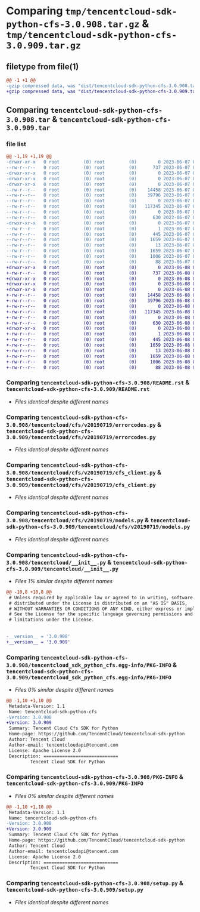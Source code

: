 # Comparing `tmp/tencentcloud-sdk-python-cfs-3.0.908.tar.gz` & `tmp/tencentcloud-sdk-python-cfs-3.0.909.tar.gz`

## filetype from file(1)

```diff
@@ -1 +1 @@
-gzip compressed data, was "dist/tencentcloud-sdk-python-cfs-3.0.908.tar", last modified: Wed Jun  7 00:19:28 2023, max compression
+gzip compressed data, was "dist/tencentcloud-sdk-python-cfs-3.0.909.tar", last modified: Thu Jun  8 00:20:14 2023, max compression
```

## Comparing `tencentcloud-sdk-python-cfs-3.0.908.tar` & `tencentcloud-sdk-python-cfs-3.0.909.tar`

### file list

```diff
@@ -1,19 +1,19 @@
-drwxr-xr-x   0 root         (0) root         (0)        0 2023-06-07 00:19:28.000000 tencentcloud-sdk-python-cfs-3.0.908/
--rw-r--r--   0 root         (0) root         (0)      737 2023-06-07 00:19:28.000000 tencentcloud-sdk-python-cfs-3.0.908/README.rst
-drwxr-xr-x   0 root         (0) root         (0)        0 2023-06-07 00:19:28.000000 tencentcloud-sdk-python-cfs-3.0.908/tencentcloud/
-drwxr-xr-x   0 root         (0) root         (0)        0 2023-06-07 00:19:28.000000 tencentcloud-sdk-python-cfs-3.0.908/tencentcloud/cfs/
-drwxr-xr-x   0 root         (0) root         (0)        0 2023-06-07 00:19:28.000000 tencentcloud-sdk-python-cfs-3.0.908/tencentcloud/cfs/v20190719/
--rw-r--r--   0 root         (0) root         (0)    14458 2023-06-07 00:19:28.000000 tencentcloud-sdk-python-cfs-3.0.908/tencentcloud/cfs/v20190719/errorcodes.py
--rw-r--r--   0 root         (0) root         (0)    39796 2023-06-07 00:19:28.000000 tencentcloud-sdk-python-cfs-3.0.908/tencentcloud/cfs/v20190719/cfs_client.py
--rw-r--r--   0 root         (0) root         (0)        0 2023-06-07 00:19:28.000000 tencentcloud-sdk-python-cfs-3.0.908/tencentcloud/cfs/v20190719/__init__.py
--rw-r--r--   0 root         (0) root         (0)   117345 2023-06-07 00:19:28.000000 tencentcloud-sdk-python-cfs-3.0.908/tencentcloud/cfs/v20190719/models.py
--rw-r--r--   0 root         (0) root         (0)        0 2023-06-07 00:19:28.000000 tencentcloud-sdk-python-cfs-3.0.908/tencentcloud/cfs/__init__.py
--rw-r--r--   0 root         (0) root         (0)      630 2023-06-07 00:19:28.000000 tencentcloud-sdk-python-cfs-3.0.908/tencentcloud/__init__.py
-drwxr-xr-x   0 root         (0) root         (0)        0 2023-06-07 00:19:28.000000 tencentcloud-sdk-python-cfs-3.0.908/tencentcloud_sdk_python_cfs.egg-info/
--rw-r--r--   0 root         (0) root         (0)        1 2023-06-07 00:19:28.000000 tencentcloud-sdk-python-cfs-3.0.908/tencentcloud_sdk_python_cfs.egg-info/dependency_links.txt
--rw-r--r--   0 root         (0) root         (0)      445 2023-06-07 00:19:28.000000 tencentcloud-sdk-python-cfs-3.0.908/tencentcloud_sdk_python_cfs.egg-info/SOURCES.txt
--rw-r--r--   0 root         (0) root         (0)     1659 2023-06-07 00:19:28.000000 tencentcloud-sdk-python-cfs-3.0.908/tencentcloud_sdk_python_cfs.egg-info/PKG-INFO
--rw-r--r--   0 root         (0) root         (0)       13 2023-06-07 00:19:28.000000 tencentcloud-sdk-python-cfs-3.0.908/tencentcloud_sdk_python_cfs.egg-info/top_level.txt
--rw-r--r--   0 root         (0) root         (0)     1659 2023-06-07 00:19:28.000000 tencentcloud-sdk-python-cfs-3.0.908/PKG-INFO
--rw-r--r--   0 root         (0) root         (0)     1006 2023-06-07 00:19:28.000000 tencentcloud-sdk-python-cfs-3.0.908/setup.py
--rw-r--r--   0 root         (0) root         (0)       88 2023-06-07 00:19:28.000000 tencentcloud-sdk-python-cfs-3.0.908/setup.cfg
+drwxr-xr-x   0 root         (0) root         (0)        0 2023-06-08 00:20:14.000000 tencentcloud-sdk-python-cfs-3.0.909/
+-rw-r--r--   0 root         (0) root         (0)      737 2023-06-08 00:20:14.000000 tencentcloud-sdk-python-cfs-3.0.909/README.rst
+drwxr-xr-x   0 root         (0) root         (0)        0 2023-06-08 00:20:14.000000 tencentcloud-sdk-python-cfs-3.0.909/tencentcloud/
+drwxr-xr-x   0 root         (0) root         (0)        0 2023-06-08 00:20:14.000000 tencentcloud-sdk-python-cfs-3.0.909/tencentcloud/cfs/
+drwxr-xr-x   0 root         (0) root         (0)        0 2023-06-08 00:20:14.000000 tencentcloud-sdk-python-cfs-3.0.909/tencentcloud/cfs/v20190719/
+-rw-r--r--   0 root         (0) root         (0)    14458 2023-06-08 00:20:14.000000 tencentcloud-sdk-python-cfs-3.0.909/tencentcloud/cfs/v20190719/errorcodes.py
+-rw-r--r--   0 root         (0) root         (0)    39796 2023-06-08 00:20:14.000000 tencentcloud-sdk-python-cfs-3.0.909/tencentcloud/cfs/v20190719/cfs_client.py
+-rw-r--r--   0 root         (0) root         (0)        0 2023-06-08 00:20:14.000000 tencentcloud-sdk-python-cfs-3.0.909/tencentcloud/cfs/v20190719/__init__.py
+-rw-r--r--   0 root         (0) root         (0)   117345 2023-06-08 00:20:14.000000 tencentcloud-sdk-python-cfs-3.0.909/tencentcloud/cfs/v20190719/models.py
+-rw-r--r--   0 root         (0) root         (0)        0 2023-06-08 00:20:14.000000 tencentcloud-sdk-python-cfs-3.0.909/tencentcloud/cfs/__init__.py
+-rw-r--r--   0 root         (0) root         (0)      630 2023-06-08 00:20:14.000000 tencentcloud-sdk-python-cfs-3.0.909/tencentcloud/__init__.py
+drwxr-xr-x   0 root         (0) root         (0)        0 2023-06-08 00:20:14.000000 tencentcloud-sdk-python-cfs-3.0.909/tencentcloud_sdk_python_cfs.egg-info/
+-rw-r--r--   0 root         (0) root         (0)        1 2023-06-08 00:20:14.000000 tencentcloud-sdk-python-cfs-3.0.909/tencentcloud_sdk_python_cfs.egg-info/dependency_links.txt
+-rw-r--r--   0 root         (0) root         (0)      445 2023-06-08 00:20:14.000000 tencentcloud-sdk-python-cfs-3.0.909/tencentcloud_sdk_python_cfs.egg-info/SOURCES.txt
+-rw-r--r--   0 root         (0) root         (0)     1659 2023-06-08 00:20:14.000000 tencentcloud-sdk-python-cfs-3.0.909/tencentcloud_sdk_python_cfs.egg-info/PKG-INFO
+-rw-r--r--   0 root         (0) root         (0)       13 2023-06-08 00:20:14.000000 tencentcloud-sdk-python-cfs-3.0.909/tencentcloud_sdk_python_cfs.egg-info/top_level.txt
+-rw-r--r--   0 root         (0) root         (0)     1659 2023-06-08 00:20:14.000000 tencentcloud-sdk-python-cfs-3.0.909/PKG-INFO
+-rw-r--r--   0 root         (0) root         (0)     1006 2023-06-08 00:20:14.000000 tencentcloud-sdk-python-cfs-3.0.909/setup.py
+-rw-r--r--   0 root         (0) root         (0)       88 2023-06-08 00:20:14.000000 tencentcloud-sdk-python-cfs-3.0.909/setup.cfg
```

### Comparing `tencentcloud-sdk-python-cfs-3.0.908/README.rst` & `tencentcloud-sdk-python-cfs-3.0.909/README.rst`

 * *Files identical despite different names*

### Comparing `tencentcloud-sdk-python-cfs-3.0.908/tencentcloud/cfs/v20190719/errorcodes.py` & `tencentcloud-sdk-python-cfs-3.0.909/tencentcloud/cfs/v20190719/errorcodes.py`

 * *Files identical despite different names*

### Comparing `tencentcloud-sdk-python-cfs-3.0.908/tencentcloud/cfs/v20190719/cfs_client.py` & `tencentcloud-sdk-python-cfs-3.0.909/tencentcloud/cfs/v20190719/cfs_client.py`

 * *Files identical despite different names*

### Comparing `tencentcloud-sdk-python-cfs-3.0.908/tencentcloud/cfs/v20190719/models.py` & `tencentcloud-sdk-python-cfs-3.0.909/tencentcloud/cfs/v20190719/models.py`

 * *Files identical despite different names*

### Comparing `tencentcloud-sdk-python-cfs-3.0.908/tencentcloud/__init__.py` & `tencentcloud-sdk-python-cfs-3.0.909/tencentcloud/__init__.py`

 * *Files 1% similar despite different names*

```diff
@@ -10,8 +10,8 @@
 # Unless required by applicable law or agreed to in writing, software
 # distributed under the License is distributed on an "AS IS" BASIS,
 # WITHOUT WARRANTIES OR CONDITIONS OF ANY KIND, either express or implied.
 # See the License for the specific language governing permissions and
 # limitations under the License.
 
 
-__version__ = '3.0.908'
+__version__ = '3.0.909'
```

### Comparing `tencentcloud-sdk-python-cfs-3.0.908/tencentcloud_sdk_python_cfs.egg-info/PKG-INFO` & `tencentcloud-sdk-python-cfs-3.0.909/tencentcloud_sdk_python_cfs.egg-info/PKG-INFO`

 * *Files 0% similar despite different names*

```diff
@@ -1,10 +1,10 @@
 Metadata-Version: 1.1
 Name: tencentcloud-sdk-python-cfs
-Version: 3.0.908
+Version: 3.0.909
 Summary: Tencent Cloud Cfs SDK for Python
 Home-page: https://github.com/TencentCloud/tencentcloud-sdk-python
 Author: Tencent Cloud
 Author-email: tencentcloudapi@tencent.com
 License: Apache License 2.0
 Description: ============================
         Tencent Cloud SDK for Python
```

### Comparing `tencentcloud-sdk-python-cfs-3.0.908/PKG-INFO` & `tencentcloud-sdk-python-cfs-3.0.909/PKG-INFO`

 * *Files 0% similar despite different names*

```diff
@@ -1,10 +1,10 @@
 Metadata-Version: 1.1
 Name: tencentcloud-sdk-python-cfs
-Version: 3.0.908
+Version: 3.0.909
 Summary: Tencent Cloud Cfs SDK for Python
 Home-page: https://github.com/TencentCloud/tencentcloud-sdk-python
 Author: Tencent Cloud
 Author-email: tencentcloudapi@tencent.com
 License: Apache License 2.0
 Description: ============================
         Tencent Cloud SDK for Python
```

### Comparing `tencentcloud-sdk-python-cfs-3.0.908/setup.py` & `tencentcloud-sdk-python-cfs-3.0.909/setup.py`

 * *Files identical despite different names*


